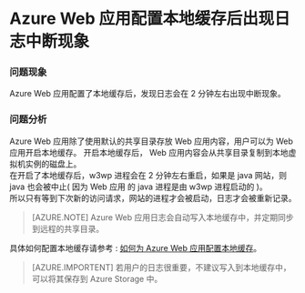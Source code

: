 # Azure Web 应用配置本地缓存后出现日志中断现象

### 问题现象

Azure Web 应用配置了本地缓存后，发现日志会在 2 分钟左右出现中断现象。

### 问题分析

Azure Web 应用除了使用默认的共享目录存放 Web 应用内容，用户可以为 Web 应用开启本地缓存。 开启本地缓存后， Web 应用内容会从共享目录复制到本地虚拟机实例的磁盘上。  
在开启了本地缓存后，w3wp 进程会在 2 分钟左右重启，如果是 java 网站，则 java 也会被中止( 因为 Web 应用 的 java 进程是由 w3wp 进程启动的 )。  
所以只有等到下次新的访问请求，网站的进程才会被启动，日志才会被重新记录。  

>[AZURE.NOTE]
>Azure Web 应用日志会自动写入本地缓存中，并定期同步到远程的共享目录。

具体如何配置本地缓存请参考 : [如何为 Azure Web 应用配置本地缓存](/documentation/articles/aog-web-app-configure-local-cache/)。

>[AZURE.IMPORTENT]
>若用户的日志很重要，不建议写入到本地缓存中，可以将其保存到 Azure  Storage 中。



